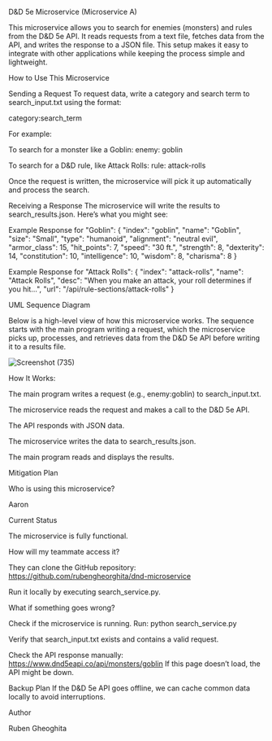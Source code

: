 D&D 5e Microservice (Microservice A)

This microservice allows you to search for enemies (monsters) and rules from the D&D 5e API. It reads requests from a text file, fetches data from the API, and writes the response to a JSON file. This setup makes it easy to integrate with other applications while keeping the process simple and lightweight.

How to Use This Microservice

Sending a Request
To request data, write a category and search term to search_input.txt using the format:

category:search_term

For example:

To search for a monster like a Goblin:
enemy: goblin

To search for a D&D rule, like Attack Rolls:
rule: attack-rolls

Once the request is written, the microservice will pick it up automatically and process the search.

Receiving a Response
The microservice will write the results to search_results.json. Here’s what you might see:

Example Response for "Goblin":
{
"index": "goblin",
"name": "Goblin",
"size": "Small",
"type": "humanoid",
"alignment": "neutral evil",
"armor_class": 15,
"hit_points": 7,
"speed": "30 ft.",
"strength": 8,
"dexterity": 14,
"constitution": 10,
"intelligence": 10,
"wisdom": 8,
"charisma": 8
}

Example Response for "Attack Rolls":
{
"index": "attack-rolls",
"name": "Attack Rolls",
"desc": "When you make an attack, your roll determines if you hit...",
"url": "/api/rule-sections/attack-rolls"
}

UML Sequence Diagram

Below is a high-level view of how this microservice works. The sequence starts with the main program writing a request, which the microservice picks up, processes, and retrieves data from the D&D 5e API before writing it to a results file.

![Screenshot (735)](https://github.com/user-attachments/assets/31e1989a-280a-4d8f-80d9-48d096b6c72d)


How It Works:

The main program writes a request (e.g., enemy:goblin) to search_input.txt.

The microservice reads the request and makes a call to the D&D 5e API.

The API responds with JSON data.

The microservice writes the data to search_results.json.

The main program reads and displays the results.

Mitigation Plan

Who is using this microservice?

Aaron

Current Status

The microservice is fully functional.

How will my teammate access it?

They can clone the GitHub repository: https://github.com/rubengheorghita/dnd-microservice

Run it locally by executing search_service.py.

What if something goes wrong?

Check if the microservice is running. Run:
python search_service.py

Verify that search_input.txt exists and contains a valid request.

Check the API response manually:
https://www.dnd5eapi.co/api/monsters/goblin
If this page doesn’t load, the API might be down.

Backup Plan
If the D&D 5e API goes offline, we can cache common data locally to avoid interruptions.

Author

Ruben Gheoghita
